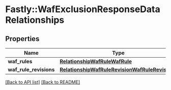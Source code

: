 # Fastly::WafExclusionResponseDataRelationships

## Properties

| Name | Type | Description | Notes |
| ---- | ---- | ----------- | ----- |
| **waf_rules** | [**RelationshipWafRuleWafRule**](RelationshipWafRuleWafRule.md) |  | [optional] |
| **waf_rule_revisions** | [**RelationshipWafRuleRevisionWafRuleRevisions**](RelationshipWafRuleRevisionWafRuleRevisions.md) |  | [optional] |

[[Back to API list]](../../README.md#endpoints) [[Back to README]](../../README.md)


